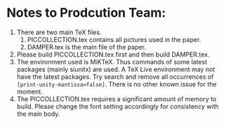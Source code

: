 # Notes to Prodcution Team:

1. There are two main TeX files.
   1. PICCOLLECTION.tex contains all pictures used in the paper.
   2. DAMPER.tex is the main file of the paper.
2. Please build PICCOLLECTION.tex first and then build DAMPER.tex.
3. The environment used is MiKTeX. Thus commands of some latest packages (mainly siunitx) are used. A TeX Live environment may not have the latest packages. Try search and remove all occurrences of `[print-unity-mantissa=false]`. There is no other known issue for the moment.
4. The PICCOLLECTION.tex requires a significant amount of memory to build. Please change the font setting accordingly for consistency with the main body.

